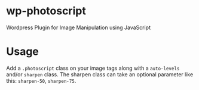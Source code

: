 # wp-photoscript
Wordpress Plugin for Image Manipulation using JavaScript

# Usage
Add a `.photoscript` class on your image tags along with a `auto-levels` and/or `sharpen` class.
The sharpen class can take an optional parameter like this: `sharpen-50`, `sharpen-75`. 